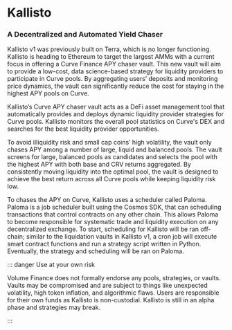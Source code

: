 # Kallisto
### A Decentralized and Automated Yield Chaser

Kallisto v1 was previously built on Terra, which is no longer functioning. Kallisto is heading
to Ethereum to target the largest AMMs with a current focus in offering a Curve Finance APY chaser
vault. This new vault will aim to provide a low-cost, data science-based strategy for liquidity
providers to participate in Curve pools. By aggregating users’ deposits and monitoring price dynamics,
the vault can significantly reduce the cost for staying in the highest APY pools on Curve.

Kallisto’s Curve APY chaser vault acts as a DeFi asset management tool that automatically provides
and deploys dynamic liquidity provider strategies for Curve pools. Kallisto monitors the overall pool
statistics on Curve's DEX and searches for the best liquidity provider opportunities.

To avoid illiquidity risk and small cap coins’ high volatility, the vault only chases APY among a
number of large, liquid and balanced pools. The vault screens for large, balanced pools as candidates 
and selects the pool with the highest APY with both base and CRV returns aggregated. By consistently
moving liquidity into the optimal pool, the vault is designed to achieve the best return across all
Curve pools while keeping liquidity risk low.

To chases the APY on Curve, Kallisto uses a scheduler called Paloma. Paloma is a job scheduler built
using the Cosmos SDK, that can scheduling transactions that control contracts on any other chain.
This allows Paloma to become responsible for systematic trade and liquidity execution on any decentralized
exchange. To start, scheduling for Kallisto will be ran off-chain; similar to the liquidation vaults in
Kallisto  v1, a cron job will execute smart contract functions and run a strategy script written in Python.
Eventually, the strategy and scheduling will be ran on Paloma.

::: danger Use at your own risk

Volume Finance does not formally endorse any pools, strategies, or vaults. Vaults may be compromised
and are subject to things like unexpected volatility, high token inflation, and algorithmic flaws.
Users are responsible for their own funds as Kallisto is non-custodial. Kallisto is still in an alpha
phase and strategies may break.

:::
